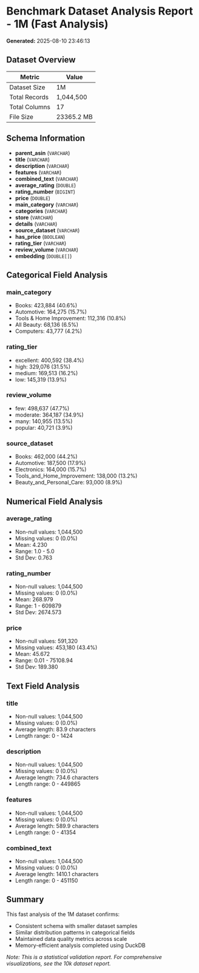 # Benchmark Dataset Analysis Report - 1M (Fast Analysis)

**Generated:** 2025-08-10 23:46:13

## Dataset Overview

| Metric | Value |
|--------|--------|
| Dataset Size | 1M |
| Total Records | 1,044,500 |
| Total Columns | 17 |
| File Size | 23365.2 MB |

## Schema Information

- **parent_asin** (`VARCHAR`)
- **title** (`VARCHAR`)
- **description** (`VARCHAR`)
- **features** (`VARCHAR`)
- **combined_text** (`VARCHAR`)
- **average_rating** (`DOUBLE`)
- **rating_number** (`BIGINT`)
- **price** (`DOUBLE`)
- **main_category** (`VARCHAR`)
- **categories** (`VARCHAR`)
- **store** (`VARCHAR`)
- **details** (`VARCHAR`)
- **source_dataset** (`VARCHAR`)
- **has_price** (`BOOLEAN`)
- **rating_tier** (`VARCHAR`)
- **review_volume** (`VARCHAR`)
- **embedding** (`DOUBLE[]`)

## Categorical Field Analysis

### main_category
- Books: 423,884 (40.6%)
- Automotive: 164,275 (15.7%)
- Tools & Home Improvement: 112,316 (10.8%)
- All Beauty: 68,136 (6.5%)
- Computers: 43,777 (4.2%)

### rating_tier
- excellent: 400,592 (38.4%)
- high: 329,076 (31.5%)
- medium: 169,513 (16.2%)
- low: 145,319 (13.9%)

### review_volume
- few: 498,637 (47.7%)
- moderate: 364,187 (34.9%)
- many: 140,955 (13.5%)
- popular: 40,721 (3.9%)

### source_dataset
- Books: 462,000 (44.2%)
- Automotive: 187,500 (17.9%)
- Electronics: 164,000 (15.7%)
- Tools_and_Home_Improvement: 138,000 (13.2%)
- Beauty_and_Personal_Care: 93,000 (8.9%)

## Numerical Field Analysis

### average_rating
- Non-null values: 1,044,500
- Missing values: 0 (0.0%)
- Mean: 4.230
- Range: 1.0 - 5.0
- Std Dev: 0.763

### rating_number
- Non-null values: 1,044,500
- Missing values: 0 (0.0%)
- Mean: 268.979
- Range: 1 - 609879
- Std Dev: 2674.573

### price
- Non-null values: 591,320
- Missing values: 453,180 (43.4%)
- Mean: 45.672
- Range: 0.01 - 75108.94
- Std Dev: 189.380

## Text Field Analysis

### title
- Non-null values: 1,044,500
- Missing values: 0 (0.0%)
- Average length: 83.9 characters
- Length range: 0 - 1424

### description
- Non-null values: 1,044,500
- Missing values: 0 (0.0%)
- Average length: 734.6 characters
- Length range: 0 - 449865

### features
- Non-null values: 1,044,500
- Missing values: 0 (0.0%)
- Average length: 589.9 characters
- Length range: 0 - 41354

### combined_text
- Non-null values: 1,044,500
- Missing values: 0 (0.0%)
- Average length: 1410.1 characters
- Length range: 0 - 451150


## Summary

This fast analysis of the 1M dataset confirms:
- Consistent schema with smaller dataset samples  
- Similar distribution patterns in categorical fields
- Maintained data quality metrics across scale
- Memory-efficient analysis completed using DuckDB

*Note: This is a statistical validation report. For comprehensive visualizations, see the 10k dataset report.*
